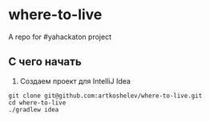 where-to-live
=============
A repo for #yahackaton project

С чего начать
-------------

1. Создаем проект для IntelliJ Idea

```
git clone git@github.com:artkoshelev/where-to-live.git
cd where-to-live
./gradlew idea

```

